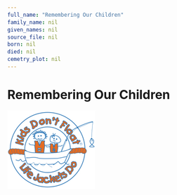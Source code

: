 ```yaml
---
full_name: "Remembering Our Children"
family_name: nil
given_names: nil
source_file: nil
born: nil
died: nil
cemetry_plot: nil
---
```

# Remembering Our Children

![](../assets/images/Remembering%20Our%20Children/media/image1.jpeg)

